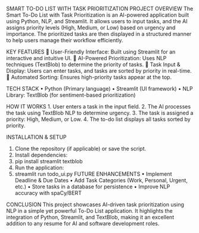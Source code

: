 SMART TO-DO LIST WITH TASK PRIORITIZATION
PROJECT OVERVIEW
     The Smart To-Do List with Task Prioritization is an AI-powered application built using Python, NLP, and Streamlit. It allows users to input tasks, and the AI assigns priority levels (High, Medium, or Low) based on urgency and importance. The prioritized tasks are then displayed in a structured manner to help users manage their workflow efficiently.

 KEY FEATURES
	User-Friendly Interface: Built using Streamlit for an interactive and intuitive UI.
	 AI-Powered Prioritization: Uses NLP techniques (TextBlob) to determine the priority of tasks.
	 Task Input & Display: Users can enter tasks, and tasks are sorted by priority in real-time.
	Automated Sorting: Ensures high-priority tasks appear at the top.

TECH STACK
•	Python (Primary language)
•	Streamlit (UI framework)
•	NLP Library: TextBlob (for sentiment-based prioritization)

 HOW IT WORKS
1️. User enters a task in the input field.
2️. The AI processes the task using TextBlob NLP to determine urgency.
3️. The task is assigned a priority: High, Medium, or Low.
4️. The to-do list displays all tasks sorted by priority.

INSTALLATION & SETUP
1.	Clone the repository (if applicable) or save the script.
2.	Install dependencies: 
3.	pip install streamlit textblob
4.	Run the application: 
5.	streamlit run todo_ui.py
FUTURE ENHANCEMENTS
•	Implement Deadline & Due Dates
•	Add Task Categories (Work, Personal, Urgent, etc.)
•	Store tasks in a database for persistence
•	Improve NLP accuracy with spaCy/BERT

 CONCLUSION
      This project showcases AI-driven task prioritization using NLP in a simple yet powerful To-Do List application. It highlights the integration of Python, Streamlit, and TextBlob, making it an excellent addition to any resume for AI and software development roles.

